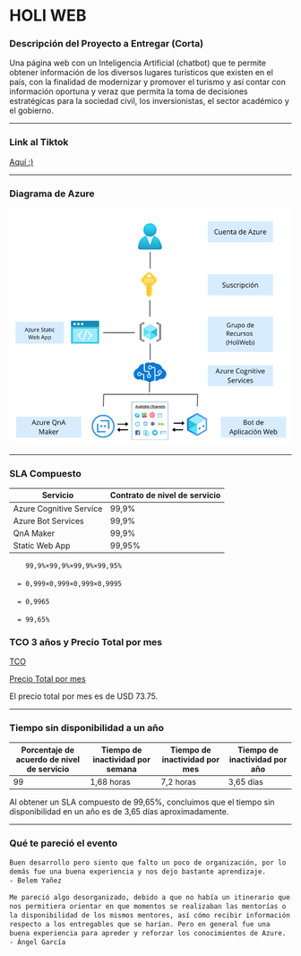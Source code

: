 # HOLI WEB

### Descripción del Proyecto a Entregar (Corta)
Una página web con un Inteligencia Artificial (chatbot) que te permite obtener información de los diversos lugares turísticos que existen en el país, con la finalidad de modernizar y promover el turismo y así contar con información oportuna y veraz que permita la toma de decisiones estratégicas para la sociedad civil, los inversionistas, el sector académico y el gobierno. ​
___
### Link al Tiktok
[Aquí :)](https://vm.tiktok.com/ZM83Dbk4m/)
___
### Diagrama de Azure
![Diagrama de Azure](DiagramaAzure.png)
___
### SLA Compuesto

| Servicio                | Contrato de nivel de servicio |
| ----------------------- | ----------------------------- |
| Azure Cognitive Service | 99,9%                         |
| Azure Bot Services      | 99,9%                         |
| QnA Maker               | 99,9%                         |
| Static Web App          | 99,95%                        |

        99,9%×99,9%×99,9%×99,95%

      = 0,999×0,999×0,999×0,9995

      = 0,9965

      = 99,65%


### TCO 3 años y Precio Total por mes

[TCO](Calculadora%20del%20costo%20total%20de%20propiedad%20(TCO)%20_%20Microsoft%20Azure.pdf)


[Precio Total por mes](ExportedEstimate.xlsx)

El precio total por mes es de USD 73.75.
___
### Tiempo sin disponibilidad a un año
| Porcentaje de acuerdo de nivel de servicio | Tiempo de inactividad por semana | Tiempo de inactividad por mes | Tiempo de inactividad por año |
| ------------------------------------------ | -------------------------------- | ----------------------------- | ----------------------------- |
| 99                                         | 1,68 horas                       | 7,2 horas                     | 3,65 días                     |

Al obtener un SLA compuesto de 99,65%, concluimos que el tiempo sin disponibilidad en un año es de 3,65 días aproximadamente.

___
### Qué te pareció el evento
```
Buen desarrollo pero siento que falto un poco de organización, por lo demás fue una buena experiencia y nos dejo bastante aprendizaje.
- Belem Yañez
```

```
Me pareció algo desorganizado, debido a que no había un itinerario que nos permitiera orientar en que momentos se realizaban las mentorías o la disponibilidad de los mismos mentores, así cómo recibir información respecto a los entregables que se harían. Pero en general fue una buena experiencia para apreder y reforzar los conocimientos de Azure.
- Ángel García
```

